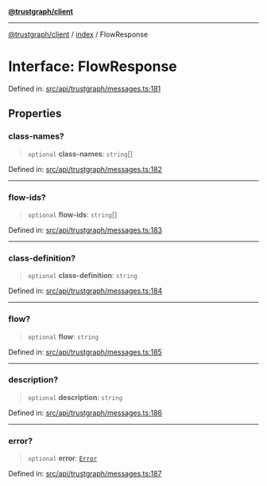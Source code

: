 [**@trustgraph/client**](../../README.md)

***

[@trustgraph/client](../../README.md) / [index](../README.md) / FlowResponse

# Interface: FlowResponse

Defined in: [src/api/trustgraph/messages.ts:181](https://github.com/trustgraph-ai/trustgraph-ts-client/blob/edcc8c01cf9c2f58c76719d5d2aa7058546360d9/src/api/trustgraph/messages.ts#L181)

## Properties

### class-names?

> `optional` **class-names**: `string`[]

Defined in: [src/api/trustgraph/messages.ts:182](https://github.com/trustgraph-ai/trustgraph-ts-client/blob/edcc8c01cf9c2f58c76719d5d2aa7058546360d9/src/api/trustgraph/messages.ts#L182)

***

### flow-ids?

> `optional` **flow-ids**: `string`[]

Defined in: [src/api/trustgraph/messages.ts:183](https://github.com/trustgraph-ai/trustgraph-ts-client/blob/edcc8c01cf9c2f58c76719d5d2aa7058546360d9/src/api/trustgraph/messages.ts#L183)

***

### class-definition?

> `optional` **class-definition**: `string`

Defined in: [src/api/trustgraph/messages.ts:184](https://github.com/trustgraph-ai/trustgraph-ts-client/blob/edcc8c01cf9c2f58c76719d5d2aa7058546360d9/src/api/trustgraph/messages.ts#L184)

***

### flow?

> `optional` **flow**: `string`

Defined in: [src/api/trustgraph/messages.ts:185](https://github.com/trustgraph-ai/trustgraph-ts-client/blob/edcc8c01cf9c2f58c76719d5d2aa7058546360d9/src/api/trustgraph/messages.ts#L185)

***

### description?

> `optional` **description**: `string`

Defined in: [src/api/trustgraph/messages.ts:186](https://github.com/trustgraph-ai/trustgraph-ts-client/blob/edcc8c01cf9c2f58c76719d5d2aa7058546360d9/src/api/trustgraph/messages.ts#L186)

***

### error?

> `optional` **error**: [`Error`](../type-aliases/Error.md)

Defined in: [src/api/trustgraph/messages.ts:187](https://github.com/trustgraph-ai/trustgraph-ts-client/blob/edcc8c01cf9c2f58c76719d5d2aa7058546360d9/src/api/trustgraph/messages.ts#L187)
